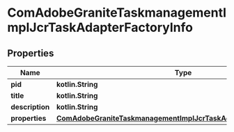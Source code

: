 
# ComAdobeGraniteTaskmanagementImplJcrTaskAdapterFactoryInfo

## Properties
Name | Type | Description | Notes
------------ | ------------- | ------------- | -------------
**pid** | **kotlin.String** |  |  [optional]
**title** | **kotlin.String** |  |  [optional]
**description** | **kotlin.String** |  |  [optional]
**properties** | [**ComAdobeGraniteTaskmanagementImplJcrTaskAdapterFactoryProperties**](ComAdobeGraniteTaskmanagementImplJcrTaskAdapterFactoryProperties.md) |  |  [optional]



